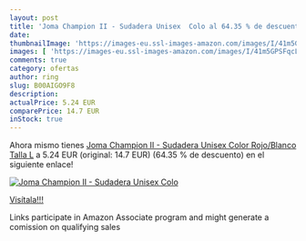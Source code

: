```yaml
---
layout: post
title: 'Joma Champion II - Sudadera Unisex  Colo al 64.35 % de descuento'
date: 
thumbnailImage: 'https://images-eu.ssl-images-amazon.com/images/I/41m5GPSFqcL._SL200_.jpg'
images: [ 'https://images-eu.ssl-images-amazon.com/images/I/41m5GPSFqcL._SL200_.jpg' ]
comments: true
category: ofertas
author: ring
slug: B00AIGO9F8
description:
actualPrice: 5.24 EUR
comparePrice: 14.7 EUR
inStock: true
---
```


Ahora mismo tienes [Joma Champion II - Sudadera Unisex  Color Rojo/Blanco  Talla L](https://www.amazon.es/dp/B00AIGO9F8/?tag=tolees-21) a 5.24 EUR (original: 14.7 EUR) (64.35 %  de descuento) en el siguiente enlace!

[![Joma Champion II - Sudadera Unisex  Colo](https://images-eu.ssl-images-amazon.com/images/I/41m5GPSFqcL._SL200_.jpg)](https://www.amazon.es/dp/B00AIGO9F8/?tag=tolees-21)

[Visítala!!!](https://www.amazon.es/dp/B00AIGO9F8/?tag=tolees-21)

Links participate in Amazon Associate program and might generate a comission on qualifying sales
